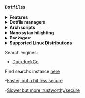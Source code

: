 ### `Dotfiles` 

<details>
<summary><b>Features</b></summary>

- [Auto optimized media](.github/workflows/image-optimizer.yml)

- [Auto validated config files](.github/workflows/config-validate.yml)

- [Auto shell check](.github/workflows/shellcheck.yml)

- [Auto updated submodules](.github/workflows/update-git-submodules.yml)

</details>
<details>
<summary><b>Dotfile managers</b></summary>
  
- https://github.com/Shemnei/punktf
- https://github.com/woterr/dotpush
- https://github.com/joel-porquet/dotlink
- https://github.com/dotphiles/dotsync
- https://github.com/ellipsis/ellipsis
- https://github.com/SuperCuber/dotter
- https://github.com/alichtman/shallow-backup
- https://github.com/rossmacarthur/sheldon
- https://github.com/bevry/dorothy
- https://github.com/yadm-dev/yadm

</details>
<details>
<summary><b>Arch scripts</b></summary>

```bash
curl -fsSL https://raw.githubusercontent.com/Ven0m0/Linux-OS/refs/heads/main/Cachyos/Updates.sh | bash
```
```bash
curl -fsSL https://raw.githubusercontent.com/Ven0m0/Linux-OS/refs/heads/main/Cachyos/Clean.sh | bash
```
```bash
curl -fsSL https://raw.githubusercontent.com/Ven0m0/Linux-OS/refs/heads/main/Cachyos/Rank.sh | bash
```
</details>

<details>
<summary><b>Nano sytax hilighting</b></summary>

https://github.com/scopatz/nanorc
```bash
curl -fsSL https://raw.githubusercontent.com/scopatz/nanorc/master/install.sh | sh -s -- -l
```
</details>

<details>
<summary><b>Packages:</b></summary>

* [Arch PKG](https://archlinux.org/packages)
* [AUR PKG](https://aur.archlinux.org)
* [Crates.io](https://crates.io)
* [FlatHub](https://flathub.org)
* [Lure.sh](https://lure.sh)
* [Basher](https://www.basher.it/package)
* [bpkg](https://bpkg.sh)
* [x-cmd](https://www.x-cmd.com)
  <details>
  <summary><b>Install x-cmd</b></summary>

  ```bash
  eval "$(curl https://get.x-cmd.com)"
  ```
  fish
  ```sh
  curl https://get.x-cmd.com | sh
  chmod +x $HOME/.x-cmd.root/bin/x-cmd && ./$HOME/.x-cmd.root/bin/x-cmd fish --setup
  ```
  </details>
</details>

<details>
<summary><b>Supported Linux Distributions</b></summary>

[CachyOS](https://cachyos.org) specifically, but really any arch based distro is compatible

For debian see: [Debian dotfiles](https://github.com/Ven0m0/dotfiles-pi)

* [DietPi](https://dietpi.com/)
* [Raspberry Pi OS](https://www.raspberrypi.com/software)

</details>


Search engines:

- [DuckduckGo](https://duckduckgo.com)

Find searchx instance [here](https://searx.space)

-[Faster, but a bit less secure](https://searx.stream)

-[Slower but more trustworthy/secure](searx.dresden.network)
